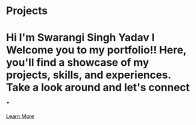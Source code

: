 # Projects

<h1>Hi I'm Swarangi Singh Yadav I Welcome you to my portfolio!! Here, you'll find a showcase of my projects, skills, and experiences. Take a look around and let's connect .</h2>
<a href="https://www.linkedin.com/feed/" target="_blank">Learn More</a>
